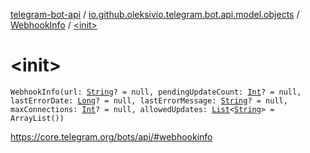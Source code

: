 [telegram-bot-api](../../index.md) / [io.github.oleksivio.telegram.bot.api.model.objects](../index.md) / [WebhookInfo](index.md) / [&lt;init&gt;](./-init-.md)

# &lt;init&gt;

`WebhookInfo(url: `[`String`](https://kotlinlang.org/api/latest/jvm/stdlib/kotlin/-string/index.html)`? = null, pendingUpdateCount: `[`Int`](https://kotlinlang.org/api/latest/jvm/stdlib/kotlin/-int/index.html)`? = null, lastErrorDate: `[`Long`](https://kotlinlang.org/api/latest/jvm/stdlib/kotlin/-long/index.html)`? = null, lastErrorMessage: `[`String`](https://kotlinlang.org/api/latest/jvm/stdlib/kotlin/-string/index.html)`? = null, maxConnections: `[`Int`](https://kotlinlang.org/api/latest/jvm/stdlib/kotlin/-int/index.html)`? = null, allowedUpdates: `[`List`](https://kotlinlang.org/api/latest/jvm/stdlib/kotlin.collections/-list/index.html)`<`[`String`](https://kotlinlang.org/api/latest/jvm/stdlib/kotlin/-string/index.html)`> = ArrayList())`

https://core.telegram.org/bots/api/#webhookinfo


